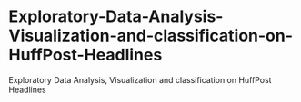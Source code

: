 # Exploratory-Data-Analysis-Visualization-and-classification-on-HuffPost-Headlines
Exploratory Data Analysis, Visualization and classification on HuffPost Headlines

